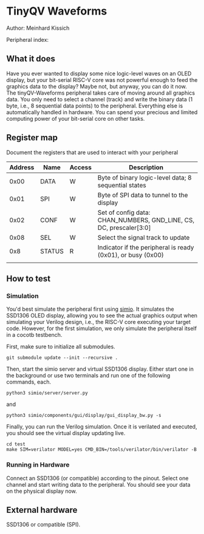 <!---

This file is used to generate your project datasheet. Please fill in the information below and delete any unused
sections.

The peripheral index is the number TinyQV will use to select your peripheral.  You will pick a free
slot when raising the pull request against the main TinyQV repository, and can fill this in then.  You
also need to set this value as the PERIPHERAL_NUM in your test script.

You can also include images in this folder and reference them in the markdown. Each image must be less than
512 kb in size, and the combined size of all images must be less than 1 MB.
-->

# TinyQV Waveforms

Author: Meinhard Kissich

Peripheral index: 

## What it does

Have you ever wanted to display some nice logic-level waves on an OLED display, but your bit-serial RISC-V core was not powerful enough to feed the graphics data to the display? Maybe not, but anyway, you can do it now. The tinyQV-Waveforms peripheral takes care of moving around all graphics data. You only need to select a channel (track) and write the binary data (1 byte, i.e., 8 sequential data points) to the peripheral. Everything else is automatically handled in hardware. You can spend your precious and limited computing power of your bit-serial core on other tasks.
 

## Register map

Document the registers that are used to interact with your peripheral

| Address | Name   | Access | Description                                                        |
| ------- | ------ | ------ | ------------------------------------------------------------------ |
| 0x00    | DATA   | W      | Byte of binary logic-level data; 8 sequential states               |
| 0x01    | SPI    | W      | Byte of SPI data to tunnel to the display                          |
| 0x02    | CONF   | W      | Set of config data: CHAN_NUMBERS, GND_LINE, CS, DC, prescaler[3:0] |
| 0x08    | SEL    | W      | Select the signal track to update                                  |
| 0x8     | STATUS | R      | Indicator if the peripheral is ready (0x01), or busy (0x00)        |
|         |        |        |                                                                    |


## How to test

### Simulation

You'd best simulate the peripheral first using [simio](https://github.com/meiniKi/simio). It simulates the SSD1306 OLED display, allowing you to see the actual graphics output when simulating your Verilog design, i.e., the RISC-V core executing your target code. However, for the first simulation, we only simulate the peripheral itself in a cocotb testbench.

First, make sure to initialize all submodules.

`git submodule update --init --recursive .`

Then, start the simio server and virtual SSD1306 display. Either start one in the background or use two terminals and run one of the following commands, each.

`python3 simio/server/server.py`

and

`python3 simio/components/gui/display/gui_display_bw.py -s`

Finally, you can run the Verilog simulation. Once it is verilated and executed, you should see the virtual display updating live.

```
cd test
make SIM=verilator MODEL=yes CMD_BIN=/tools/verilator/bin/verilator -B
```

### Running in Hardware

Connect an SSD1306 (or compatible) according to the pinout. Select one channel and start writing data to the peripheral. You should see your data on the physical display now.


## External hardware

SSD1306 or compatible (SPI).
